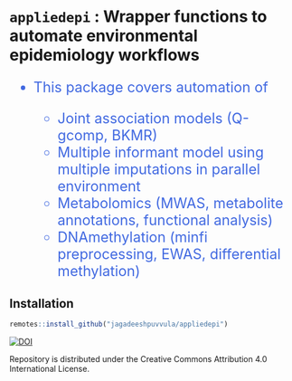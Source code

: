 
<!-- README.md is generated from README.Rmd. Please edit that file -->

# `appliedepi` : Wrapper functions to automate environmental epidemiology workflows

<!-- badges: start -->
<!-- badges: end -->
<ul style="color: royalblue; font-size: 25px;">
<li>
This package covers automation of
</li>
<ul>
<li>
Joint association models (Q-gcomp, BKMR)
</li>
<li>
Multiple informant model using multiple imputations in parallel
environment
</li>
<li>
Metabolomics (MWAS, metabolite annotations, functional analysis)
</li>
<li>
DNAmethylation (minfi preprocessing, EWAS, differential methylation)
</li>
</ul>
</ul>

## Installation

``` r
remotes::install_github("jagadeeshpuvvula/appliedepi")
```

[![DOI](https://zenodo.org/badge/DOI/10.5281/zenodo.10498931.svg)](https://doi.org/10.5281/zenodo.10498931)

Repository is distributed under the Creative Commons Attribution 4.0
International License.
